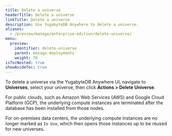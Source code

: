 ```yaml
---
title: Delete a universe
headerTitle: Delete a universe
linkTitle: Delete a universe
description: Use YugabyteDB Anywhere to delete a universe.
aliases:
  - /preview/manage/enterprise-edition/delete-universe/
menu:
  preview:
    identifier: delete-universe
    parent: manage-deployments
    weight: 70
isTocNested: true
showAsideToc: true
---
```


To delete a universe via the YugabyteDB Anywhere UI, navigate to **Universes**, select your universe, then click **Actions > Delete Universe**.

For public clouds, such as Amazon Web Services (AWS) and Google Cloud Platform (GCP), the underlying compute instances are terminated after the database has been installed from those nodes.

For on-premises data centers, the underlying compute instances are no longer marked as `In Use`, which then opens those instances up to be reused for new universes.
